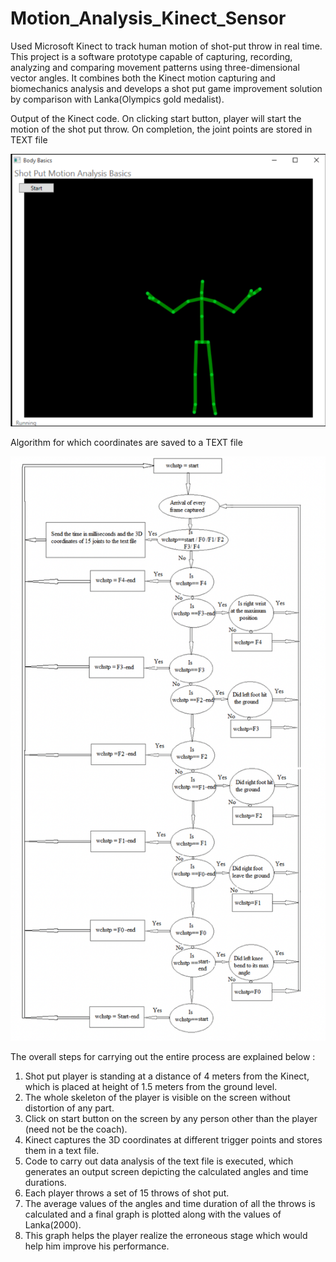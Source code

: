 # Motion_Analysis_Kinect_Sensor
Used Microsoft Kinect to track human motion of shot-put throw in real time. 
This project is a software prototype capable of capturing, recording, analyzing and comparing movement patterns using three-dimensional vector angles. 
It combines both the Kinect motion capturing and biomechanics analysis and develops a shot put game improvement solution by comparison with Lanka(Olympics gold medalist).

Output of the Kinect code. 
On clicking start button, player will start the motion of the shot put throw. On completion, the joint points are stored in TEXT file

![Image of Output-Image](https://github.com/manpreetkaurassi/Motion_Analysis_Kinect_Sensor/blob/master/output_image.png)

Algorithm for which coordinates are saved to a TEXT file

![Image of Workflow-Data-Collection](https://github.com/manpreetkaurassi/Motion_Analysis_Kinect_Sensor/blob/master/workflow_data_collection.png)

The overall steps for carrying out the entire process are explained below :

1. Shot put player is standing at a distance of 4 meters from the Kinect, which is placed at height of 1.5 meters from the ground level.
2. The whole skeleton of the player is visible on the screen without distortion of any part.
3. Click on start button on the screen by any person other than the player (need not be the coach).
4. Kinect captures the 3D coordinates at different trigger points and stores them in a text file.
5. Code to carry out data analysis of the text file is executed, which generates an output screen depicting the calculated angles and time durations.
6. Each player throws a set of 15 throws of shot put.
7. The average values of the angles and time duration of all the throws is calculated and a final graph is plotted along with the values of Lanka(2000).
8. This graph helps the player realize the erroneous stage which would help him improve his performance. 
